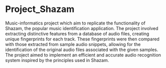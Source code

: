 # Project_Shazam

Music-informatics project which aim to replicate the functionality of Shazam, the popular music identification application. The project involved extracting distinctive features from a database of audio files, creating unique fingerprints for each track. These fingerprints were then compared with those extracted from sample audio snippets, allowing for the identification of the original audio files associated with the given samples. The project aimed to implement an efficient and accurate audio recognition system inspired by the principles used in Shazam.